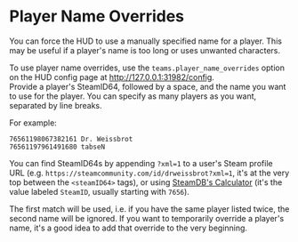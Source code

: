 # Player Name Overrides

You can force the HUD to use a manually specified name for a player.
This may be useful if a player's name is too long or uses unwanted characters.

To use player name overrides, use the `teams.player_name_overrides` option on the HUD config page at http://127.0.0.1:31982/config.  
Provide a player's SteamID64, followed by a space, and the name you want to use for the player.
You can specify as many players as you want, separated by line breaks.

For example:
```
76561198067382161 Dr. Weissbrot
76561197961491680 tabseN
```

You can find SteamID64s by appending `?xml=1` to a user's Steam profile URL (e.g. `https://steamcommunity.com/id/drweissbrot?xml=1`, it's at the very top between the `<steamID64>` tags), or using [SteamDB's Calculator](https://steamdb.info/calculator) (it's the value labeled `SteamID`, usually starting with `7656`).

The first match will be used, i.e. if you have the same player listed twice, the second name will be ignored.
If you want to temporarily override a player's name, it's a good idea to add that override to the very beginning.
